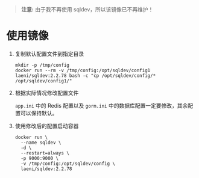 > **注意:** 由于我不再使用 sqldev，所以该镜像已不再维护！

# 使用镜像

1. 复制默认配置文件到指定目录

   ```shell
   mkdir -p /tmp/config
   docker run --rm -v /tmp/config:/opt/sqldev/config1 laeni/sqldev:2.2.78 bash -c "cp /opt/sqldev/config/* /opt/sqldev/config1/"
   ```

2. 根据实际情况修改配置文件

   `app.ini` 中的 Redis 配置以及 `gorm.ini` 中的数据库配置一定要修改，其余配置可以保持默认。

3. 使用修改后的配置启动容器

   ```shell
   docker run \
     --name sqldev \
     -d \
     --restart=always \
     -p 9000:9000 \
     -v /tmp/config:/opt/sqldev/config \
     laeni/sqldev:2.2.78
   ```
